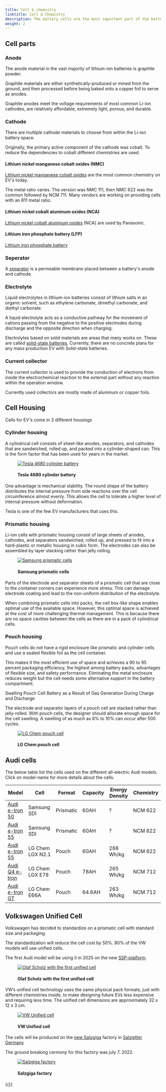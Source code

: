 ```yaml
---
title: Cell & chemistry
linktitle: Cell & Chemistry
description: The battery cells are the most important part of the battery system and the most important factor both for cost and performance on EV's.
weight: 2
---
```

<!-- markdownlint-disable MD033 -->
## Cell parts

### Anode

The anode material in the vast majority of lithium-ion batteries is graphite powder.

Graphite materials are either synthetically-produced or mined from the ground, and then processed before being baked onto a copper foil to serve as anodes.

Graphite anodes meet the voltage requirements of most common Li-ion cathodes, are relatively affordable, extremely light, porous, and durable.

### Cathode

There are multiple cathode materials to choose from within the Li-ion battery space.

Originally, the primary active component of the cathode was cobalt. To reduce the dependencies to cobalt different chemistries are used.

#### Lithium nickel manganese cobalt oxides (NMC)

[Lithium nickel manganese cobalt oxides](https://en.wikipedia.org/wiki/Lithium_nickel_manganese_cobalt_oxides) are the most common chemistry on EV's today.

The metal ratio varies. The version was NMC 111, then NMC 622 was the common followed by NCM 711. Many vendors are working on providing cells with an 811 metal ratio.

#### Lithium nickel cobalt aluminum oxides (NCA)

[Lithium nickel cobalt aluminum oxides](https://en.wikipedia.org/wiki/Lithium_nickel_cobalt_aluminum_oxides) (NCA) are used by Panasonic.

#### Lithium iron phosphate battery (LFP)

[Lithium iron phosphate battery](https://en.wikipedia.org/wiki/Lithium_iron_phosphate_battery)

### Seperator

A [separator](https://en.wikipedia.org/wiki/Separator_(electricity)) is a permeable membrane placed between a battery's anode and cathode.

### Electrolyte

Liquid electrolytes in lithium-ion batteries consist of lithium salts in an organic solvent, such as ethylene carbonate, dimethyl carbonate, and diethyl carbonate.

A liquid electrolyte acts as a conductive pathway for the movement of cations passing from the negative to the positive electrodes during discharge and the opposite direction when charging.

Electrolytes based on solid materials are areas that many works on. These are called [solid-state batteries](https://en.wikipedia.org/wiki/Solid-state_battery). Currently, there are no concrete plans for any mass production EV with Solid-state batteries.

### Current collector

 The current collector is used to provide the conduction of electrons from inside the electrochemical reaction to the external part without any reaction within the operation window.

 Currently used collectors are mostly made of aluminum or copper foils.

## Cell Housing

Cells for EV's come in 3 different housings

### Cylinder housing

A cylindrical cell consists of sheet-like anodes, separators, and cathodes that are sandwiched, rolled up, and packed into a cylinder-shaped can. This is the form factor that has been used for years in the market.

<figure>
    <a href="https://media.electrichasgoneaudi.net/multimedia/technology/battery/cell/cylinder4680.jpg">
        <img src="https://media.electrichasgoneaudi.net/multimedia/technology/battery/cell/cylinder4680s.jpg"
        alt="Tesla 4680 cylinder battery" title="Tesla 4680 cylinder battery">
    </a>
    <figcaption><h4>Tesla 4680 cylinder battery</h4></figcaption>
</figure>

One advantage is mechanical stability. The round shape of the battery distributes the internal pressure from side reactions over the cell circumference almost evenly. This allows the cell to tolerate a higher level of internal pressure without deformation.

Tesla is one of the few EV manufacturers that uses this.

### Prismatic housing

Li-ion cells with prismatic housing consist of large sheets of anodes, cathodes, and separators sandwiched, rolled up, and pressed to fit into a hard-plastic or metallic housing in cubic form. The electrodes can also be assembled by layer stacking rather than jelly rolling.

<figure>
    <a href="https://media.electrichasgoneaudi.net/multimedia/technology/battery/cell/samsungprismatic.jpg">
        <img src="https://media.electrichasgoneaudi.net/multimedia/technology/battery/cell/samsungprismatics.jpg"
        alt="Samsung prismatic cells" title="Samsung prismatic cells">
    </a>
    <figcaption><h4>Samsung prismatic cells</h4></figcaption>
</figure>

Parts of the electrode and separator sheets of a prismatic cell that are close to the container corners can experience more stress. This can damage electrode coating and lead to the non-uniform distribution of the electrolyte.

When combining prismatic cells into packs, the cell box-like shape enables optimal use of the available space. However, this optimal space is achieved at the cost of more challenging thermal management. This is because there are no space cavities between the cells as there are in a pack of cylindrical cells.

### Pouch housing

Pouch cells do not have a rigid enclosure like prismatic and cylinder cells and use a sealed flexible foil as the cell container.

This makes it the most efficient use of space and achieves a 90 to 95 percent packaging efficiency, the highest among battery packs, advantages of flexible size, and safety performance. Eliminating the metal enclosure reduces weight but the cell needs some alternative support in the battery compartment.

Swelling Pouch Cell Battery as a Result of Gas Generation During Charge and Discharge

The electrode and separator layers of a pouch cell are stacked rather than jelly-rolled. With pouch cells, the designer should allocate enough space for the cell swelling. A swelling of as much as 8% to 10% can occur after 500 cycles.

<figure>
    <a href="https://media.electrichasgoneaudi.net/multimedia/technology/battery/cell/lgchenx21.jpg">
        <img src="https://media.electrichasgoneaudi.net/multimedia/technology/battery/cell/lgchenx21s.jpg"
        alt="LG Chem pouch cell" title="LG Chem pouch cell">
    </a>
    <figcaption><h4>LG Chem pouch cell</h4></figcaption>
</figure>

## Audi cells

The below table list the cells used on the different all-electric Audi models. Click on model-name
for more details about the cells.

| Model | Cell | Format | Capacity | Energy Density | Chemistry|
|-----|------|-----|------|------|------|
| [Audi e-tron 50](../../../models/e-tron/drivetrain/battery/#cell-technology) | Samsung SDI | Prismatic | 60AH | ? | NCM 622 |
| [Audi e-tron 55](../../../models/e-tron/drivetrain/battery/#cell-technology) | Samsung SDI | Prismatic | 60AH | ? | NCM 622 |
| [Audi e-tron 55](../../../models/e-tron/drivetrain/battery/#cell-technology) | LG Chem LGX N2.1 | Pouch | 60AH | 268 Wh/kg | NCM 622 |
| [Audi Q4 e-tron](../../../models/q4-e-tron/drivetrain/battery/#battery-cells) | LG Chem LGX E78 | Pouch | 78AH | 265 Wh/kg | NCM 712 |
| [Audi e-tron GT](../../../models/e-tron-gt/drivetrain/battery/#cell-technology) | LG Chem E66A | Pouch | 64.6AH | 263 Wh/kg | NCM 712 |

## Volkswagen Unified Cell

Volkswagen has decided to standardize on a prismatic cell with standard size and packaging.

The standardization will reduce the cell cost by 50%. 80% of the VW models will use unified cells.

 The first Audi model will be using it in 2025 on the new [SSP-platform](../../bev-platforms/ssp/).

<figure>
    <a href="https://media.electrichasgoneaudi.net/multimedia/technology/battery/cell/unifiedcell1.jpg">
        <img src="https://media.electrichasgoneaudi.net/multimedia/technology/battery/cell/unifiedcell1s.jpg"
        alt="Olaf Scholz with the first unified  cell" title="Olaf Scholz with the first unified cell">
    </a>
    <figcaption><h4>Olaf Scholz with the first unified  cell</h4></figcaption>
</figure>

VW’s unified cell technology uses the same physical pack formats, just with different chemistries inside, to make designing future EVs less expensive and requiring less time.
The unified cell dimensions are approximately 32 x 12 x 3 cm.

<figure>
    <a href="https://media.electrichasgoneaudi.net/multimedia/technology/bev-platforms/ssp/unifiedcell1.jpg">
        <img src="https://media.electrichasgoneaudi.net/multimedia/technology/bev-platforms/ssp/unifiedcell1s.jpg"
        alt="VW Unified cell" title="VW Unified cell">
    </a>
    <figcaption><h4>VW Unified cell</h4></figcaption>
</figure>

The cells will be produced on the [new Salzgiga](https://www.volkswagen-newsroom.com/en/press-releases/ground-breaking-in-salzgitter-volkswagen-enters-global-battery-business-with-powerco-8050) factory in [Salzgitter Germany](https://www.google.com/maps/@52.1896961,10.442521,878m/)





The ground breaking cermony for this factory was july 7. 2022.

<figure>
    <a href="https://media.electrichasgoneaudi.net/multimedia/technology/battery/cell/salzgiga1.jpg">
        <img src="https://media.electrichasgoneaudi.net/multimedia/technology/battery/cell/salzgiga1s.jpg"
        alt="Salzgiga factory" title="Salzgiga factory">
    </a>
    <figcaption><h4>Salzgiga factory</h4></figcaption>
</figure>

{{<children description="true" />}}
